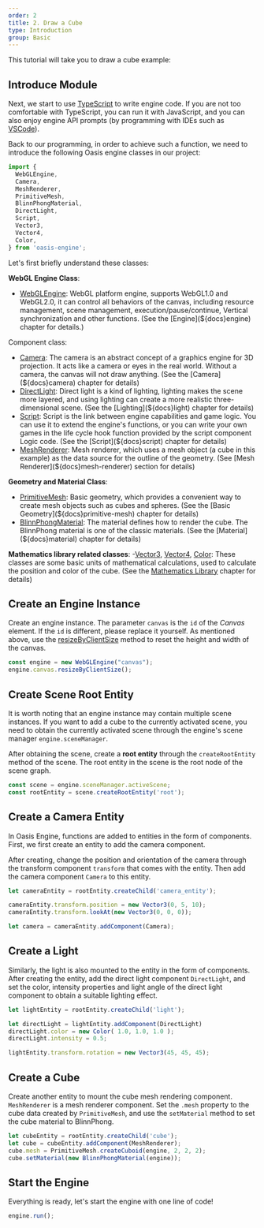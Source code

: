 ```yaml
---
order: 2
title: 2. Draw a Cube
type: Introduction
group: Basic
---
```


This tutorial will take you to draw a cube example:

<playground src="scene-basic.ts"></playground>
## Introduce Module

Next, we start to use [TypeScript](https://www.typescriptlang.org/) to write engine code. If you are not too comfortable with TypeScript, you can run it with JavaScript, and you can also enjoy engine API prompts (by programming with IDEs such as [VSCode](https://code.visualstudio.com/)).

Back to our programming, in order to achieve such a function, we need to introduce the following Oasis engine classes in our project:

```typescript
import {
  WebGLEngine,
  Camera,
  MeshRenderer,
  PrimitiveMesh,
  BlinnPhongMaterial,
  DirectLight,
  Script,
  Vector3,
  Vector4,
  Color,
} from 'oasis-engine';
```

Let's first briefly understand these classes:

**WebGL Engine Class**:
- [WebGLEngine](${api}rhi-webgl/WebGLEngine): WebGL platform engine, supports WebGL1.0 and WebGL2.0, it can control all behaviors of the canvas, including resource management, scene management, execution/pause/continue, Vertical synchronization and other functions. (See the [Engine](${docs}engine) chapter for details.)

Component class:
- [Camera](${api}core/Camera): The camera is an abstract concept of a graphics engine for 3D projection. It acts like a camera or eyes in the real world. Without a camera, the canvas will not draw anything. (See the [Camera](${docs}camera) chapter for details)
- [DirectLight](${api}core/DirectLight): Direct light is a kind of lighting, lighting makes the scene more layered, and using lighting can create a more realistic three-dimensional scene. (See the [Lighting](${docs}light) chapter for details)
- [Script](${api}core/Script): Script is the link between engine capabilities and game logic. You can use it to extend the engine's functions, or you can write your own games in the life cycle hook function provided by the script component Logic code. (See the [Script](${docs}script) chapter for details)
- [MeshRenderer](${api}core/MeshRenderer): Mesh renderer, which uses a mesh object (a cube in this example) as the data source for the outline of the geometry. (See [Mesh Renderer](${docs}mesh-renderer) section for details)

**Geometry and Material Class**:
- [PrimitiveMesh](${api}core/PrimitiveMesh): Basic geometry, which provides a convenient way to create mesh objects such as cubes and spheres. (See the [Basic Geometry](${docs}primitive-mesh) chapter for details)
- [BlinnPhongMaterial](${api}core/BlinnPhongMaterial): The material defines how to render the cube. The BlinnPhong material is one of the classic materials. (See the [Material](${docs}material) chapter for details)

**Mathematics library related classes**:
-[Vector3](), [Vector4](), [Color](): These classes are some basic units of mathematical calculations, used to calculate the position and color of the cube. (See the [Mathematics Library](${docs}math) chapter for details)

## Create an Engine Instance

Create an engine instance. The parameter `canvas` is the `id` of the *Canvas* element. If the `id` is different, please replace it yourself. As mentioned above, use the [resizeByClientSize](${api}rhi-webgl/WebCanvas#resizeByClientSize) method to reset the height and width of the canvas.

```typescript
const engine = new WebGLEngine("canvas");
engine.canvas.resizeByClientSize();
```
## Create Scene Root Entity

It is worth noting that an engine instance may contain multiple scene instances. If you want to add a cube to the currently activated scene, you need to obtain the currently activated scene through the engine's scene manager `engine.sceneManager`.

After obtaining the scene, create a **root entity** through the `createRootEntity` method of the scene. The root entity in the scene is the root node of the scene graph.

```typescript
const scene = engine.sceneManager.activeScene;
const rootEntity = scene.createRootEntity('root');
```
## Create a Camera Entity

In Oasis Engine, functions are added to entities in the form of components. First, we first create an entity to add the camera component.

After creating, change the position and orientation of the camera through the transform component `transform` that comes with the entity. Then add the camera component `Camera` to this entity. 


```typescript
let cameraEntity = rootEntity.createChild('camera_entity');

cameraEntity.transform.position = new Vector3(0, 5, 10);
cameraEntity.transform.lookAt(new Vector3(0, 0, 0));

let camera = cameraEntity.addComponent(Camera);
```
## Create a Light

Similarly, the light is also mounted to the entity in the form of components. After creating the entity, add the direct light component `DirectLight`, and set the color, intensity properties and light angle of the direct light component to obtain a suitable lighting effect.

```typescript
let lightEntity = rootEntity.createChild('light');

let directLight = lightEntity.addComponent(DirectLight)
directLight.color = new Color( 1.0, 1.0, 1.0 );
directLight.intensity = 0.5;

lightEntity.transform.rotation = new Vector3(45, 45, 45);

```
## Create a Cube

Create another entity to mount the cube mesh rendering component. `MeshRenderer` is a mesh renderer component. Set the `.mesh` property to the cube data created by `PrimitiveMesh`, and use the `setMaterial` method to set the cube material to BlinnPhong.

```typescript
let cubeEntity = rootEntity.createChild('cube');
let cube = cubeEntity.addComponent(MeshRenderer);
cube.mesh = PrimitiveMesh.createCuboid(engine, 2, 2, 2);
cube.setMaterial(new BlinnPhongMaterial(engine));
```

## Start the Engine

Everything is ready, let's start the engine with one line of code!

```typescript
engine.run();
```